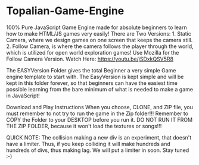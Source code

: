 # Topalian-Game-Engine
100% Pure JavaScript Game Engine made for absolute beginners to learn how to make HTML/JS games very easily! There are Two Versions: 1. Static Camera, where we design games on one screen that keeps the camera still. 2. Follow Camera,  is where the camera follows the player through the world, which is utilized for open world exploration games! Use Mozilla for the Follow Camera Version. Watch Here:  https://youtu.be/jSDxkQSV5R8

The EASYVersion Folder gives the total Beginner a very simple Game engine template to start with.
The EasyVersion is kept simple and will be kept in this folder forever, so that beginners can have the easiest time possible learning from the bare minimum of what is needed to make a game in JavaScript!
 
Download and Play Instructions
When you choose, CLONE, and ZIP file, you must remember to not try to run the game in the Zip folder!!!
Remember to COPY the Folder to your DESKTOP before you run it.
DO NOT RUN IT FROM THE ZIP FOLDER, because it won't load the textures or songs!!!

QUICK NOTE: The collision making a new div is an experiment, that doesn't have a limiter. Thus, if you keep colliding it will make hundreds and hundreds of divs, thus making lag. We will put a limiter in soon. Stay tuned :-)
